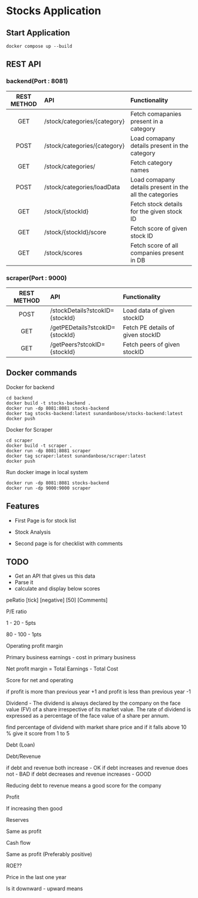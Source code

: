# Stocks Application

## Start Application

```
docker compose up --build
```

## REST API
### backend(Port : 8081)
| REST METHOD   |      API      | Functionality |
|:----------:|:-------------|:------|
| GET |  /stock/categories/{category} | Fetch comapanies present in a category |
| POST |  /stock/categories/{category} | Load comapany details present in the category |
| GET |  /stock/categories/ | Fetch category names |
| POST | /stock/categories/loadData |  Load comapany details present in the all the categories |
| GET |  /stock/{stockId} | Fetch stock details for the given stock ID |
| GET |  /stock/{stockId}/score | Fetch score of given stock ID |
| GET |  /stock/scores | Fetch score of all companies present in DB |

### scraper(Port : 9000)
| REST METHOD   |      API      | Functionality |
|:----------:|:-------------|:------|
| POST |  /stockDetails?stcokID={stockId} | Load data of given stockID |
| GET |  /getPEDetails?stcokID={stockId} | Fetch PE details of given stockID |
| GET |  /getPeers?stcokID={stockId} | Fetch peers of given stockID |



## Docker commands

Docker for backend
``` 
cd backend 
docker build -t stocks-backend . 
docker run -dp 8081:8081 stocks-backend
docker tag stocks-backend:latest sunandanbose/stocks-backend:latest
docker push
```

Docker for Scraper
``` 
cd scraper 
docker build -t scraper . 
docker run -dp 8081:8081 scraper
docker tag scraper:latest sunandanbose/scraper:latest
docker push
```


Run docker image in local system
```
docker run -dp 8081:8081 stocks-backend
docker run -dp 9000:9000 scraper
```



## Features

- First Page is for stock list

- Stock Analysis
- Second page is for checklist with comments

## TODO
- Get an API that gives us this data
- Parse it
- calculate and display below scores 

peRatio [tick] [negative] [50] [Comments]




P/E ratio

1 - 20 - 5pts

80 - 100 - 1pts


Operating profit margin

Primary business earnings - cost in primary business


Net profit margin = Total Earnings - Total Cost

Score for net and operating

if profit is more than previous year +1 and profit is less than previous year -1

Dividend - The dividend is always declared by the company on the face value (FV) of a share irrespective of its market value. The rate of dividend is expressed as a percentage of the face value of a share per annum.

find percentage of dividend with market share price and if it falls above 10 % give it score from 1 to 5

Debt (Loan)


Debt/Revenue

if debt and revenue both increase - OK
if debt increases and revenue does not - BAD
if debt decreases and revenue increases - GOOD

Reducing debt to revenue means a good score for the company 

Profit

If increasing then good

Reserves

Same as profit

Cash flow 

Same as profit (Preferably positive)

ROE??

Price in the last one year 

Is it downward - upward means 
